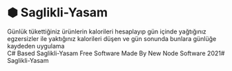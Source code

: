 # ⬢ Saglikli-Yasam
Günlük tükettiğiniz ürünlerin kalorileri hesaplayıp gün içinde yağtığınız egzersizler ile yaktığınız kalorileri düşen ve gün sonunda bunlara günlüğe kaydeden uygulama <br>
C# Based Saglikli-Yasam Free Software Made By New Node Software 2021# Saglikli-Yasam
<br>

